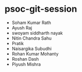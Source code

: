 # psoc-git-session

- Soham Kumar Rath
- Ayush Raj
- swoyam siddharth nayak
- Nitin Chandra Sahu
- Pratik
- Naisargika Subudhi
- Rohan Kumar Mohanty
- Roshan Dash
- Piyush Mishra

